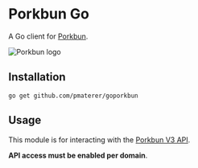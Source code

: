 # Porkbun Go

A Go client for [Porkbun](https://porkbun.com/).

![Porkbun logo](https://porkbun.design/assets/porkbun_rgb.svg)

## Installation

```shell
go get github.com/pmaterer/goporkbun
```

## Usage

This module is for interacting with the [Porkbun V3 API](https://porkbun.com/api/json/v3/documentation). 

**API access must be enabled per domain**.
